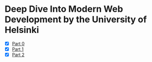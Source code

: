 # Deep Dive Into Modern Web Development by the University of Helsinki

- [x] [Part 0](https://github.com/georgegaibor/gha-readme-update/tree/main/part0)
- [x] [Part 1](https://github.com/georgegaibor/gha-readme-update/tree/main/part1)
- [x] [Part 2](https://github.com/georgegaibor/gha-readme-update/tree/main/part2)
